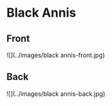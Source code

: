 # Black Annis
 ## Front
 ![](../images/black annis-front.jpg)
 ## Back
 ![](../images/black annis-back.jpg)